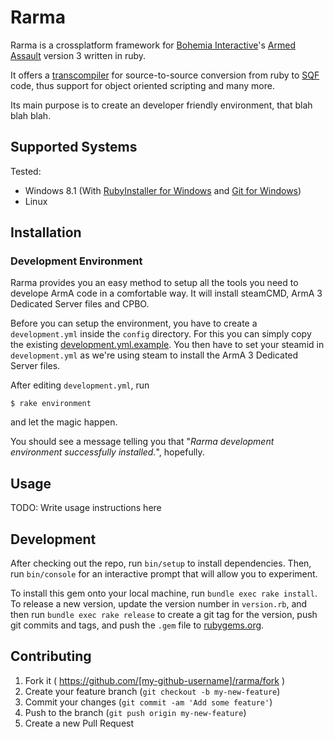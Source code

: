 # Rarma

Rarma is a crossplatform framework for [Bohemia Interactive](https://www.bistudio.com/)'s [Armed Assault](http://arma3.com/) version 3 written in ruby.

It offers a [transcompiler](http://en.wikipedia.org/wiki/Source-to-source_compiler) for source-to-source conversion from ruby to [SQF](https://community.bistudio.com/wiki/ArmA:_Introduction_to_Scripting) code, thus support for object oriented scripting and many more.

Its main purpose is to create an developer friendly environment, that blah blah blah.

## Supported Systems

Tested:
  - Windows 8.1 (With [RubyInstaller for Windows](http://rubyinstaller.org/) and [Git for Windows](https://msysgit.github.io/))
  - Linux

## Installation



### Development Environment

Rarma provides you an easy method to setup all the tools you need to develope ArmA code in a comfortable way. It will install steamCMD, ArmA 3 Dedicated Server files and CPBO.

Before you can setup the environment, you have to create a ```development.yml``` inside the ```config``` directory. For this you can simply copy the existing [development.yml.example](config/development.yml.example). You then have to set your steamid in ```development.yml``` as we're using steam to install the ArmA 3 Dedicated Server files.

After editing ```development.yml```, run

```
$ rake environment
```

and let the magic happen.

You should see a message telling you that "*Rarma development environment successfully installed.*", hopefully.

## Usage

TODO: Write usage instructions here

## Development

After checking out the repo, run `bin/setup` to install dependencies. Then, run `bin/console` for an interactive prompt that will allow you to experiment.

To install this gem onto your local machine, run `bundle exec rake install`. To release a new version, update the version number in `version.rb`, and then run `bundle exec rake release` to create a git tag for the version, push git commits and tags, and push the `.gem` file to [rubygems.org](https://rubygems.org).

## Contributing

1. Fork it ( https://github.com/[my-github-username]/rarma/fork )
2. Create your feature branch (`git checkout -b my-new-feature`)
3. Commit your changes (`git commit -am 'Add some feature'`)
4. Push to the branch (`git push origin my-new-feature`)
5. Create a new Pull Request
